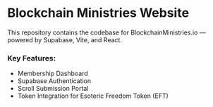 # Blockchain Ministries Website

This repository contains the codebase for BlockchainMinistries.io — powered by Supabase, Vite, and React.

### Key Features:
- Membership Dashboard
- Supabase Authentication
- Scroll Submission Portal
- Token Integration for Esoteric Freedom Token (EFT)


